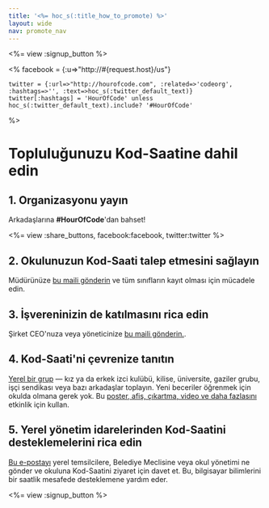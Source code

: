```yaml
---
title: '<%= hoc_s(:title_how_to_promote) %>'
layout: wide
nav: promote_nav
---
```

<%= view :signup_button %>

<%
    facebook = {:u=>"http://#{request.host}/us"}

    twitter = {:url=>"http://hourofcode.com", :related=>'codeorg', :hashtags=>'', :text=>hoc_s(:twitter_default_text)}
    twitter[:hashtags] = 'HourOfCode' unless hoc_s(:twitter_default_text).include? '#HourOfCode'
%>

# Topluluğunuzu Kod-Saatine dahil edin

## 1. Organizasyonu yayın

Arkadaşlarına **#HourOfCode**'dan bahset!

<%= view :share_buttons, facebook:facebook, twitter:twitter %>

## 2. Okulunuzun Kod-Saati talep etmesini sağlayın

Müdürünüze [bu maili gönderin](<%= resolve_url('/promote/resources#sample-emails') %>) ve tüm sınıfların kayıt olması için mücadele edin.

## 3. İşvereninizin de katılmasını rica edin

Şirket CEO'nuza veya yöneticinize [bu maili gönderin.](<%= resolve_url('/promote/resources#sample-emails') %>).

## 4. Kod-Saati'ni çevrenize tanıtın

[Yerel bir grup](<%= resolve_url('/promote/resources#sample-emails') %>) — kız ya da erkek izci kulübü, kilise, üniversite, gaziler grubu, işçi sendikası veya bazı arkadaşlar toplayın. Yeni beceriler öğrenmek için okulda olmana gerek yok. Bu [ poster, afiş, çıkartma, video ve daha fazlasını](<%= resolve_url('/promote/resources') %>) etkinlik için kullan.

## 5. Yerel yönetim idarelerinden Kod-Saatini desteklemelerini rica edin

[ Bu e-postayı](<%= resolve_url('/promote/resources#sample-emails') %>) yerel temsilcilere, Belediye Meclisine veya okul yönetimi ne gönder ve okuluna Kod-Saatini ziyaret için davet et. Bu, bilgisayar bilimlerini bir saatlik mesafede desteklemene yardım eder.

<%= view :signup_button %>